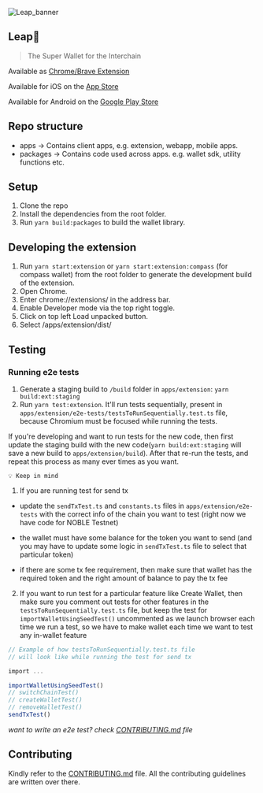 ![Leap_banner](https://github.com/leapwallet/cosmos-extension/assets/110881421/7477ee93-2c5e-40bc-af67-3b2084046269)


## Leap🐸
> The Super Wallet for the Interchain

Available as [Chrome/Brave Extension](https://chrome.google.com/webstore/detail/leap-cosmos-wallet/fcfcfllfndlomdhbehjjcoimbgofdncg/?utm_source=website&utm_medium=permanent-website&utm_campaign=permanent)


Available for iOS on the [App Store](https://apps.apple.com/in/app/leap-cosmos/id1642465549/?utm_source=website&utm_medium=permanent-website&utm_campaign=permanent)

Available for Android on the [Google Play Store](https://play.google.com/store/apps/details?id=io.leapwallet.cosmos&utm_source=website&utm_medium=permanent-website&utm_campaign=permanent)

## Repo structure

- apps -> Contains client apps, e.g. extension, webapp, mobile apps.
- packages -> Contains code used across apps. e.g. wallet sdk, utility functions etc.

## Setup

1. Clone the repo
2. Install the dependencies from the root folder.
3. Run `yarn build:packages` to build the wallet library.

## Developing the extension

1. Run `yarn start:extension` or `yarn start:extension:compass` (for compass wallet) from the root folder to generate the development build of the extension.
2. Open Chrome.
3. Enter chrome://extensions/ in the address bar.
4. Enable Developer mode via the top right toggle.
5. Click on top left Load unpacked button.
6. Select /apps/extension/dist/

## Testing

### Running e2e tests

1. Generate a staging build to `/build` folder in `apps/extension`: `yarn build:ext:staging`
2. Run `yarn test:extension`. It'll run tests sequentially, present in `apps/extension/e2e-tests/testsToRunSequentially.test.ts` file, because Chromium must be focused while running the tests.

If you're developing and want to run tests for the new code, then first update the staging build with the new code(`yarn build:ext:staging` will save a new build to `apps/extension/build`). After that re-run the tests, and repeat this process as many ever times as you want.

```
💡 Keep in mind
```

1. If you are running test for send tx

- update the `sendTxTest.ts` and `constants.ts` files in `apps/extension/e2e-tests` with the correct info of the chain you want to test (right now we have code for NOBLE Testnet)

- the wallet must have some balance for the token you want to send (and you may have to update some logic in `sendTxTest.ts` file to select that particular token)

- if there are some tx fee requirement, then make sure that wallet has the required token and the right amount of balance to pay the tx fee

2. If you want to run test for a particular feature like Create Wallet, then make sure you comment out tests for other features in the `testsToRunSequentially.test.ts` file, but keep the test for `importWalletUsingSeedTest()` uncommented as we launch browser each time we run a test, so we have to make wallet each time we want to test any in-wallet feature

```typescript
// Example of how testsToRunSequentially.test.ts file
// will look like while running the test for send tx

import ...

importWalletUsingSeedTest()
// switchChainTest()
// createWalletTest()
// removeWalletTest()
sendTxTest()
```

_want to write an e2e test? check [CONTRIBUTING.md](./CONTRIBUTING.md) file_

## Contributing

Kindly refer to the [CONTRIBUTING.md](./CONTRIBUTING.md) file. All the contributing guidelines are written over there.
